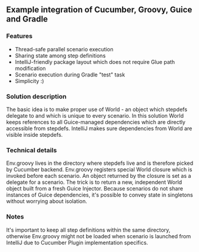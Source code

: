 ## Example integration of Cucumber, Groovy, Guice and Gradle

### Features
- Thread-safe parallel scenario execution
- Sharing state among step definitions 
- IntelliJ-friendly package layout which does not require Glue path modification
- Scenario execution during Gradle "test" task
- Simplicity :)

### Solution description
The basic idea is to make proper use of World - an object which stepdefs delegate to and which is unique to every scenario. In this solution World keeps references to all Guice-managed dependencies which are directly accessible from stepdefs. IntelliJ makes sure dependencies from World are visible inside stepdefs.

### Technical details
Env.groovy lives in the directory where stepdefs live and is therefore picked by Cucumber backend. Env.groovy registers special World closure which is invoked before each scenario. An object returned by the closure is set as a delegate for a scenario. The trick is to return a new, independent World object built from a fresh Guice Injector. Because scenarios do not share instances of Guice dependencies, it's possible to convey state in singletons without worrying about isolation.

### Notes
It's important to keep all step definitions within the same directory, otherwise Env.groovy might not be loaded when scenario is launched from IntelliJ due to Cucumber Plugin implementation specifics. 

